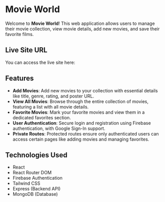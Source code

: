 # Movie World

Welcome to **Movie World**! This web application allows users to manage their movie collection, view movie details, add new movies, and save their favorite films.

## Live Site URL

You can access the live site here: 

## Features

- **Add Movies**: Add new movies to your collection with essential details like title, genre, rating, and poster URL.
- **View All Movies**: Browse through the entire collection of movies, featuring a list with all movie details.
- **Favorite Movies**: Mark your favorite movies and view them in a dedicated favorites section.
- **User Authentication**: Secure login and registration using Firebase authentication, with Google Sign-In support.
- **Private Routes**: Protected routes ensure only authenticated users can access certain pages like adding movies and managing favorites.

## Technologies Used

- React
- React Router DOM
- Firebase Authentication
- Tailwind CSS
- Express (Backend API)
- MongoDB (Database)


